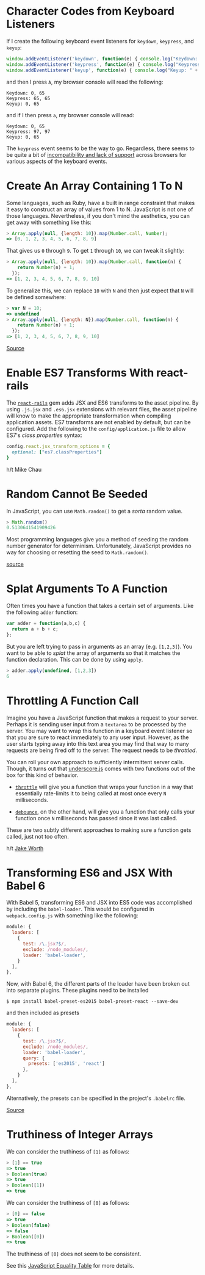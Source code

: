 # Character Codes from Keyboard Listeners 

If I create the following keyboard event listeners for `keydown`,
`keypress`, and `keyup`:

```javascript
window.addEventListener('keydown', function(e) { console.log("Keydown: " + e.charCode + ", " + e.keyCode); });
window.addEventListener('keypress', function(e) { console.log("Keypress: " + e.charCode + ", " + e.keyCode); });
window.addEventListener('keyup', function(e) { console.log("Keyup: " + e.charCode + ", " + e.keyCode); });
```

and then I press `A`, my browser console will read the following:

```
Keydown: 0, 65
Keypress: 65, 65
Keyup: 0, 65
```

and if I then press `a`, my browser console will read:

```
Keydown: 0, 65
Keypress: 97, 97
Keyup: 0, 65
```

The `keypress` event seems to be the way to go. Regardless, there seems to
be quite a bit of [incompatibility and lack of
support](https://developer.mozilla.org/en-US/docs/Web/API/KeyboardEvent#Browser_compatibility)
across browsers for various aspects of the keyboard events.

# Create An Array Containing 1 To N 

Some languages, such as Ruby, have a built in range constraint that makes it
easy to construct an array of values from 1 to N. JavaScript is not one of
those languages. Nevertheless, if you don't mind the aesthetics, you can get
away with something like this:

```javascript
> Array.apply(null, {length: 10}).map(Number.call, Number);
=> [0, 1, 2, 3, 4, 5, 6, 7, 8, 9]
```

That gives us `0` through `9`. To get `1` through `10`, we can tweak it
slightly:

```javascript
> Array.apply(null, {length: 10}).map(Number.call, function(n) {
    return Number(n) + 1;
  });
=> [1, 2, 3, 4, 5, 6, 7, 8, 9, 10]
```

To generalize this, we can replace `10` with `N` and then just expect that
`N` will be defined somewhere:

```javascript
> var N = 10;
=> undefined
> Array.apply(null, {length: N}).map(Number.call, function(n) {
    return Number(n) + 1;
  });
=> [1, 2, 3, 4, 5, 6, 7, 8, 9, 10]
```

[Source](http://stackoverflow.com/a/20066663/535590)

# Enable ES7 Transforms With react-rails 

The [`react-rails`](https://github.com/reactjs/react-rails) gem adds JSX and
ES6 transforms to the asset pipeline.  By using `.js.jsx` and `.es6.jsx`
extensions with relevant files, the asset pipeline will know to make the
appropriate transformation when compiling application assets. ES7 transforms
are not enabled by default, but can be configured. Add the following to the
`config/application.js` file to allow ES7's *class properties* syntax:

```ruby
config.react.jsx_transform_options = {
  optional: ["es7.classProperties"]
}
```

h/t Mike Chau

# Random Cannot Be Seeded 

In JavaScript, you can use `Math.random()` to get a *sorta* random value.

```javascript
> Math.random()
0.5130641541909426
```

Most programming languages give you a method of seeding the random number
generator for determinism. Unfortunately, JavaScript provides no way for
choosing or resetting the seed to `Math.random()`.

[source](https://developer.mozilla.org/en-US/docs/Web/JavaScript/Reference/Global_Objects/Math/random)

# Splat Arguments To A Function 

Often times you have a function that takes a certain set of arguments. Like
the following `adder` function:

```javascript
var adder = function(a,b,c) {
  return a + b + c;
};
```

But you are left trying to pass in arguments as an array (e.g. `[1,2,3]`).
You want to be able to *splat* the array of arguments so that it matches the
function declaration. This can be done by using `apply`.

```javascript
> adder.apply(undefined, [1,2,3])
6
```

# Throttling A Function Call 

Imagine you have a JavaScript function that makes a request to your server.
Perhaps it is sending user input from a `textarea` to be processed by the
server. You may want to wrap this function in a keyboard event listener so
that you are sure to react immediately to any user input. However, as the
user starts typing away into this text area you may find that way to many
requests are being fired off to the server. The request needs to be
*throttled*.

You can roll your own approach to sufficiently intermittent server calls.
Though, it turns out that [underscore.js](http://underscorejs.org/) comes
with two functions out of the box for this kind of behavior.

- [`throttle`](http://underscorejs.org/#throttle) will give you a function
  that wraps your function in a way that essentially rate-limits it to being
  called at most once every `N` milliseconds.

- [`debounce`](http://underscorejs.org/#debounce), on the other hand, will
  give you a function that only calls your function once `N` milliseconds
  has passed since it was last called.

These are two subtly different approaches to making sure a function gets
called, just not too often.

h/t [Jake Worth](https://twitter.com/jwworth)

# Transforming ES6 and JSX With Babel 6 

With Babel 5, transforming ES6 and JSX into ES5 code was accomplished by
including the `babel-loader`. This would be configured in
`webpack.config.js` with something like the following:

```javascript
module: {
  loaders: [
    {
      test: /\.jsx?$/,
      exclude: /node_modules/,
      loader: 'babel-loader',
    }
  ],
},
```

Now, with Babel 6, the different parts of the loader have been broken out
into separate plugins. These plugins need to be installed

```
$ npm install babel-preset-es2015 babel-preset-react --save-dev
```

and then included as presets

```javascript
module: {
  loaders: [
    {
      test: /\.jsx?$/,
      exclude: /node_modules/,
      loader: 'babel-loader',
      query: {
        presets: ['es2015', 'react']
      },
    }
  ],
},
```

Alternatively, the presets can be specified in the project's `.babelrc` file.

[Source](http://jamesknelson.com/the-six-things-you-need-to-know-about-babel-6/)

# Truthiness of Integer Arrays 

We can consider the truthiness of `[1]` as follows:

```javascript
> [1] == true
=> true
> Boolean(true)
=> true
> Boolean([1])
=> true
```

We can consider the truthiness of `[0]` as follows:

```javascript
> [0] == false
=> true
> Boolean(false)
=> false
> Boolean([0])
=> true
```

The truthiness of `[0]` does not seem to be consistent.

See this [JavaScript Equality Table](https://dorey.github.io/JavaScript-Equality-Table/)
for more details.
